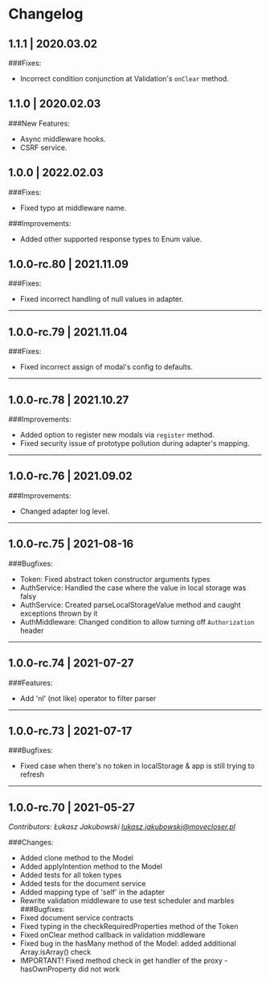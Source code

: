 # Changelog

## 1.1.1 | 2020.03.02

###Fixes:

* Incorrect condition conjunction at Validation's `onClear` method.

## 1.1.0 | 2020.02.03

###New Features:

* Async middleware hooks.
* CSRF service.

## 1.0.0 | 2022.02.03

###Fixes:
* Fixed typo at middleware name.

###Improvements:

* Added other supported response types to Enum value.

## 1.0.0-rc.80 | 2021.11.09

###Fixes:

* Fixed incorrect handling of null values in adapter.

---

## 1.0.0-rc.79 | 2021.11.04

###Fixes:

* Fixed incorrect assign of modal's config to defaults.

---

## 1.0.0-rc.78 | 2021.10.27

###Improvements:

* Added option to register new modals via `register` method.
* Fixed security issue of prototype pollution during adapter's mapping.

---

## 1.0.0-rc.76 | 2021.09.02

###Improvements:

* Changed adapter log level.

---

## 1.0.0-rc.75 | 2021-08-16

###Bugfixes:
* Token: Fixed abstract token constructor arguments types
* AuthService: Handled the case where the value in local storage was falsy
* AuthService: Created parseLocalStorageValue method and caught exceptions thrown by it
* AuthMiddleware: Changed condition to allow turning off `Authorization` header

---

## 1.0.0-rc.74 | 2021-07-27

###Features:
* Add 'nl' (not like) operator to filter parser

---

## 1.0.0-rc.73 | 2021-07-17

###Bugfixes:
* Fixed case when there's no token in localStorage & app is still trying to refresh

---

## 1.0.0-rc.70 | 2021-05-27
*Contributors: Łukasz Jakubowski <lukasz.jakubowski@movecloser.pl>*

###Changes:
* Added clone method to the Model
* Added applyIntention method to the Model
* Added tests for all token types
* Added tests for the document service
* Added mapping type of 'self' in the adapter
* Rewrite validation middleware to use test scheduler and marbles
###Bugfixes:
* Fixed document service contracts
* Fixed typing in the checkRequiredProperties method of the Token
* Fixed onClear method callback in validation middleware
* Fixed bug in the hasMany method of the Model: added additional Array.isArray() check
* IMPORTANT! Fixed method check in get handler of the proxy - hasOwnProperty did not work
